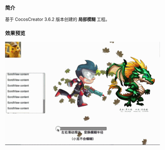 ### 简介
基于 CocosCreator 3.6.2 版本创建的 **局部模糊** 工程。

### 效果预览
![image](../../../gif/202212/2022120201.gif)